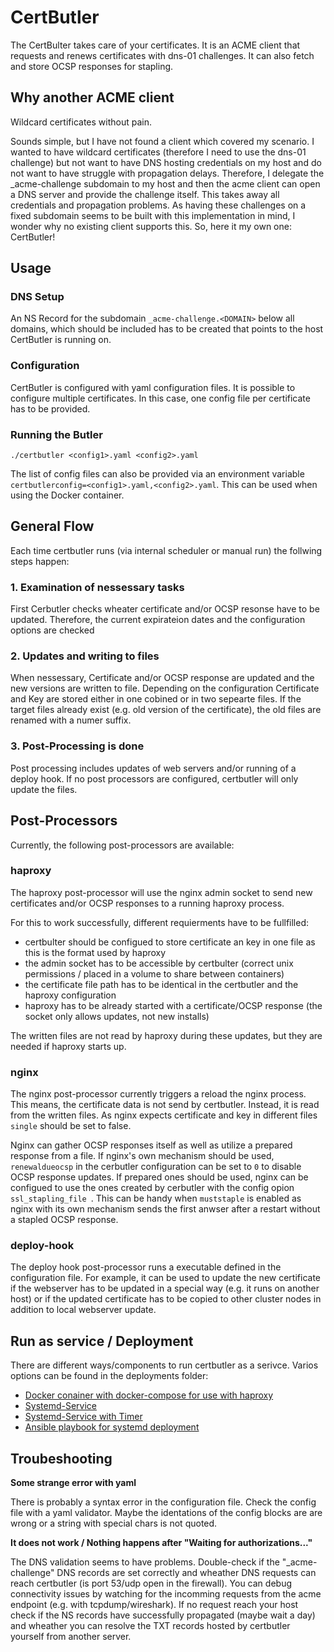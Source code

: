 # CertButler

The CertBulter takes care of your certificates.
It is an ACME client that requests and renews certificates with dns-01 challenges.
It can also fetch and store OCSP responses for stapling.

## Why another ACME client

Wildcard certificates without pain.

Sounds simple, but I have not found a client which covered my scenario.
I wanted to have wildcard certificates (therefore I need to use the dns-01 challenge) but not want to have DNS hosting credentials on my host and do not want to have struggle with propagation delays.
Therefore, I delegate the _acme-challenge subdomain to my host and then the acme client can open a DNS server and provide the challenge itself.
This takes away all credentials and propagation problems.
As having these challenges on a fixed subdomain seems to be built with this implementation in mind, I wonder why no existing client supports this.
So, here it my own one: CertButler!

## Usage

### DNS Setup
An NS Record for the subdomain ``_acme-challenge.<DOMAIN>`` below all domains, which should be included has to be created that points to the host CertButler is running on.

### Configuration
CertButler is configured with yaml configuration files.
It is possible to configure multiple certificates.
In this case, one config file per certificate has to be provided.

### Running the Butler
``./certbutler <config1>.yaml <config2>.yaml``

The list of config files can also be provided via an environment variable ``certbutlerconfig=<config1>.yaml,<config2>.yaml``.
This can be used when using the Docker container.

## General Flow

Each time certbutler runs (via internal scheduler or manual run) the follwing steps happen:

### 1. Examination of nessessary tasks

First Cerbutler checks wheater certificate and/or OCSP resonse have to be updated.
Therefore, the current expirateion dates and the configuration options are checked

### 2. Updates and writing to files

When nessessary, Certificate and/or OCSP response are updated and the new versions are written to file.
Depending on the configuration Certificate and Key are stored either in one cobined or in two sepearte files.
If the target files already exist (e.g. old version of the certificate), the old files are renamed with a numer suffix.

### 3. Post-Processing is done

Post processing includes updates of web servers and/or running of a deploy hook.
If no post processors are configured, certbutler will only update the files.

## Post-Processors

Currently, the following post-processors are available:

### haproxy
The haproxy post-processor will use the nginx admin socket to send new certificates and/or OCSP responses to a running haproxy process.

For this to work successfully, different requierments have to be fullfilled:
- certbulter should be configued to store certificate an key in one file as this is the format used by haproxy
- the admin socket has to be accessible by certbulter (correct unix permissions / placed in a volume to share between containers)
- the certificate file path has to be identical in the certbutler and the haproxy configuration
- haproxy has to be already started with a certificate/OCSP response (the socket only allows updates, not new installs)

The written files are not read by haproxy during these updates, but they are needed if haproxy starts up.

### nginx
The nginx post-processor currently triggers a reload the nginx process.
This means, the certificate data is not send by certbutler.
Instead, it is read from the written files.
As nginx expects certificate and key in different files `single` should be set to false.

Nginx can gather OCSP responses itself as well as utilize a prepared response from a file.
If nginx's own mechanism should be used, `renewaldueocsp` in the cerbutler configuration can be set to `0` to disable OCSP response updates.
If prepared ones should be used, nginx can be configued to use the ones created by cerbutler with the config opion `ssl_stapling_file `.
This can be handy when `muststaple` is enabled as nginx with its own mechanism sends the first anwser after a restart without a stapled OCSP response.

### deploy-hook
The deploy hook post-processor runs a executable defined in the configuration file.
For example, it can be used to update the new certificate if the webserver has to be updated in a special way (e.g. it runs on another host) or if the updated certificate has to be copied to other cluster nodes in addition to local webserver update.

## Run as service / Deployment
There are different ways/components to run certbutler as a serivce.
Varios options can be found in the deployments folder:
- [Docker conainer with docker-compose for use with haproxy](deployments/docker/README.md)
- [Systemd-Service](deployments/systemd/README.md)
- [Systemd-Service with Timer](deployments/systemd-timer/README.md)
- [Ansible playbook for systemd deployment](deployments/ansible/README.md)

## Troubeshooting

**Some strange error with yaml**

There is probably a syntax error in the configuration file.
Check the config file with a yaml validator.
Maybe the identations of the config blocks are are wrong or a string with special chars is not quoted.

**It does not work / Nothing happens after "Waiting for authorizations..."**

The DNS validation seems to have problems.
Double-check if the "_acme-challenge" DNS records are set correctly and wheather DNS requests can reach certbutler (is port 53/udp open in the firewall).
You can debug connectivity issues by watching for the incomming requests from the acme endpoint (e.g. with tcpdump/wireshark).
If no request reach your host check if the NS records have successfully propagated (maybe wait a day) and wheather you can  resolve the TXT records hosted by certbutler yourself from another server.
